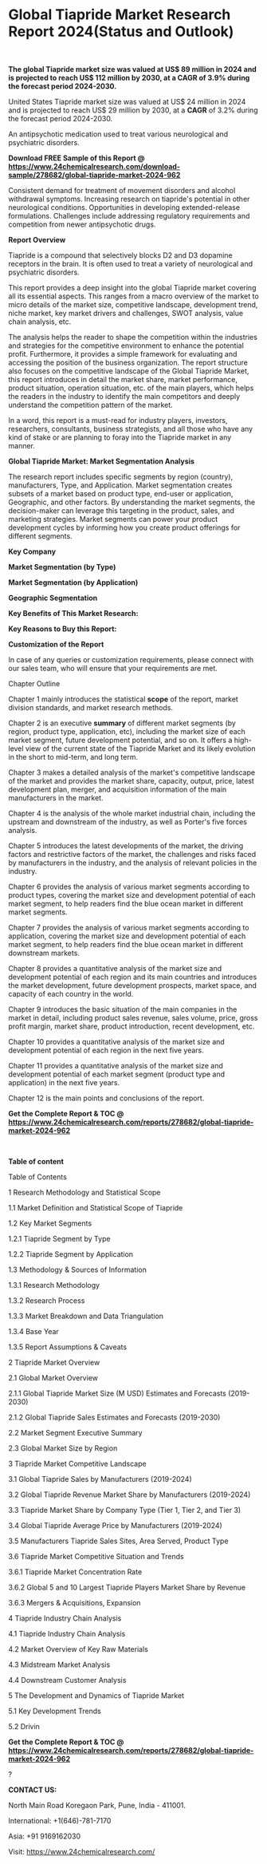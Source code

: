<h1>Global Tiapride Market Research Report 2024(Status and Outlook)</h1><br/><p><strong>The global Tiapride market size was valued at US$ 89 million in 2024 and is projected to reach US$ 112 million by 2030, at a <strong>CAGR</strong> of 3.9% during the forecast period 2024-2030.</strong></p>
 
 
 
 <p>United States Tiapride market size was valued at US$ 24 million in 2024 and is projected to reach US$ 29 million by 2030, at a <strong>CAGR</strong> of 3.2% during the forecast period 2024-2030.</p>
 
 
 
 <p>An antipsychotic medication used to treat various neurological and psychiatric disorders.</p>
 
 
 
 <div><b>Download FREE Sample of this Report @ <a href="https://www.24chemicalresearch.com/download-sample/278682/global-tiapride-market-2024-962">https://www.24chemicalresearch.com/download-sample/278682/global-tiapride-market-2024-962</a></b></div>
 
 
 
 <p>Consistent demand for treatment of movement disorders and alcohol withdrawal symptoms. Increasing research on tiapride&#39;s potential in other neurological conditions. Opportunities in developing extended-release formulations. Challenges include addressing regulatory requirements and competition from newer antipsychotic drugs.</p>
 
 
 
 <p><strong>Report Overview</strong></p>
 
 
 
 <p>Tiapride is a compound that selectively blocks D2 and D3 dopamine receptors in the brain. It is often used to treat a variety of neurological and psychiatric disorders.</p>
 
 
 
 <p>This report provides a deep insight into the global Tiapride market covering all its essential aspects. This ranges from a macro overview of the market to micro details of the market size, competitive landscape, development trend, niche market, key market drivers and challenges, SWOT analysis, value chain analysis, etc.</p>
 
 
 
 <p>The analysis helps the reader to shape the competition within the industries and strategies for the competitive environment to enhance the potential profit. Furthermore, it provides a simple framework for evaluating and accessing the position of the business organization. The report structure also focuses on the competitive landscape of the Global Tiapride Market, this report introduces in detail the market share, market performance, product situation, operation situation, etc. of the main players, which helps the readers in the industry to identify the main competitors and deeply understand the competition pattern of the market.</p>
 
 
 
 <p>In a word, this report is a must-read for industry players, investors, researchers, consultants, business strategists, and all those who have any kind of stake or are planning to foray into the Tiapride market in any manner.</p>
 
 
 
 <p><strong>Global Tiapride Market: Market Segmentation Analysis</strong></p>
 
 
 
 <p>The research report includes specific segments by region (country), manufacturers, Type, and Application. Market segmentation creates subsets of a market based on product type, end-user or application, Geographic, and other factors. By understanding the market segments, the decision-maker can leverage this targeting in the product, sales, and marketing strategies. Market segments can power your product development cycles by informing how you create product offerings for different segments.</p>
 
 
 
 <p><strong>Key Company</strong></p>
 
 
 
 <p><strong>Market Segmentation (by Type)</strong></p>
 
 
 
 <p><strong>Market Segmentation (<strong>by Application</strong>)</strong></p>
 
 
 
 <p><strong>Geographic Segmentation</strong></p>
 
 
 
 <p><strong>Key Benefits of This Market Research:</strong></p>
 
 
 
 <p><strong>Key <strong>Reasons to Buy</strong> this Report:</strong></p>
 
 
 
 <p><strong>Customization of the Report</strong></p>
 
 
 
 <p>In case of any queries or customization requirements, please connect with our sales team, who will ensure that your requirements are met.</p>
 
 
 
 <p>Chapter Outline</p>
 
 
 
 <p>Chapter 1 mainly introduces the statistical <strong>scope</strong> of the report, market division standards, and market research methods.</p>
 
 
 
 <p>Chapter 2 is an executive <strong>summary</strong> of different market segments (by region, product type, application, etc), including the market size of each market segment, future development potential, and so on. It offers a high-level view of the current state of the Tiapride Market and its likely evolution in the short to mid-term, and long term.</p>
 
 
 
 <p>Chapter 3 makes a detailed analysis of the market&#39;s competitive landscape of the market and provides the market share, capacity, output, price, latest development plan, merger, and acquisition information of the main manufacturers in the market.</p>
 
 
 
 <p>Chapter 4 is the analysis of the whole market industrial chain, including the upstream and downstream of the industry, as well as Porter&#39;s five forces analysis.</p>
 
 
 
 <p>Chapter 5 introduces the latest developments of the market, the driving factors and restrictive factors of the market, the challenges and risks faced by manufacturers in the industry, and the analysis of relevant policies in the industry.</p>
 
 
 
 <p>Chapter 6 provides the analysis of various market segments according to product types, covering the market size and development potential of each market segment, to help readers find the blue ocean market in different market segments.</p>
 
 
 
 <p>Chapter 7 provides the analysis of various market segments according to application, covering the market size and development potential of each market segment, to help readers find the blue ocean market in different downstream markets.</p>
 
 
 
 <p>Chapter 8 provides a quantitative analysis of the market size and development potential of each region and its main countries and introduces the market development, future development prospects, market space, and capacity of each country in the world.</p>
 
 
 
 <p>Chapter 9 introduces the basic situation of the main companies in the market in detail, including product sales revenue, sales volume, price, gross profit margin, market share, product introduction, recent development, etc.</p>
 
 
 
 <p>Chapter 10 provides a quantitative analysis of the market size and development potential of each region in the next five years.</p>
 
 
 
 <p>Chapter 11 provides a quantitative analysis of the market size and development potential of each market segment (product type and application) in the next five years.</p>
 
 
 
 <p>Chapter 12 is the main points and conclusions of the report.</p>
 
 
 
 <div><b>Get the Complete Report & TOC @ <a href="https://www.24chemicalresearch.com/reports/278682/global-tiapride-market-2024-962">https://www.24chemicalresearch.com/reports/278682/global-tiapride-market-2024-962</a></b></div>
 
 
 
 <p><br />
 
 <b>Table of content</b></p>
 
 
 
 <p>Table of Contents<br />
 
 1 Research Methodology and Statistical Scope<br />
 
 1.1 Market Definition and Statistical Scope of Tiapride<br />
 
 1.2 Key Market Segments<br />
 
 1.2.1 Tiapride Segment by Type<br />
 
 1.2.2 Tiapride Segment by Application<br />
 
 1.3 Methodology & Sources of Information<br />
 
 1.3.1 Research Methodology<br />
 
 1.3.2 Research Process<br />
 
 1.3.3 Market Breakdown and Data Triangulation<br />
 
 1.3.4 Base Year<br />
 
 1.3.5 Report Assumptions & Caveats<br />
 
 2 Tiapride Market Overview<br />
 
 2.1 Global Market Overview<br />
 
 2.1.1 Global Tiapride Market Size (M USD) Estimates and Forecasts (2019-2030)<br />
 
 2.1.2 Global Tiapride Sales Estimates and Forecasts (2019-2030)<br />
 
 2.2 Market Segment Executive Summary<br />
 
 2.3 Global Market Size by Region<br />
 
 3 Tiapride Market Competitive Landscape<br />
 
 3.1 Global Tiapride Sales by Manufacturers (2019-2024)<br />
 
 3.2 Global Tiapride Revenue Market Share by Manufacturers (2019-2024)<br />
 
 3.3 Tiapride Market Share by Company Type (Tier 1, Tier 2, and Tier 3)<br />
 
 3.4 Global Tiapride Average Price by Manufacturers (2019-2024)<br />
 
 3.5 Manufacturers Tiapride Sales Sites, Area Served, Product Type<br />
 
 3.6 Tiapride Market Competitive Situation and Trends<br />
 
 3.6.1 Tiapride Market Concentration Rate<br />
 
 3.6.2 Global 5 and 10 Largest Tiapride Players Market Share by Revenue<br />
 
 3.6.3 Mergers & Acquisitions, Expansion<br />
 
 4 Tiapride Industry Chain Analysis<br />
 
 4.1 Tiapride Industry Chain Analysis<br />
 
 4.2 Market Overview of Key Raw Materials<br />
 
 4.3 Midstream Market Analysis<br />
 
 4.4 Downstream Customer Analysis<br />
 
 5 The Development and Dynamics of Tiapride Market<br />
 
 5.1 Key Development Trends<br />
 
 5.2 Drivin</p>
 
 
 
 <div><b>Get the Complete Report & TOC @ <a href="https://www.24chemicalresearch.com/reports/278682/global-tiapride-market-2024-962">https://www.24chemicalresearch.com/reports/278682/global-tiapride-market-2024-962</a></b></div>
 
 
 
 <p>? </p>
 
 
 
 <p><b>CONTACT US:</b><br />
 
 North Main Road Koregaon Park, Pune, India - 411001.<br />
 
 International: +1(646)-781-7170<br />
 
 Asia: +91 9169162030<br />
 
 Visit: <a href="https://www.24chemicalresearch.com/">https://www.24chemicalresearch.com/</a></p>